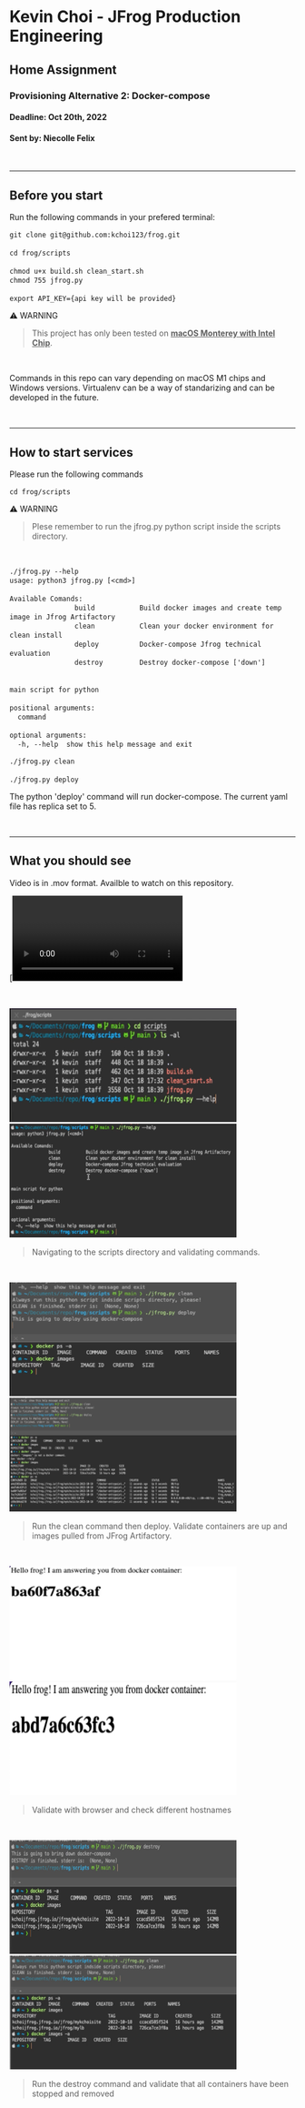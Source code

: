 # Kevin Choi - JFrog Production Engineering
## Home Assignment
### Provisioning Alternative 2: Docker-compose
#### Deadline: Oct 20th, 2022
#### Sent by: Niecolle Felix
<br>
<hr>

## Before you start
<p>Run the following commands in your prefered terminal: </p>

```
git clone git@github.com:kchoi123/frog.git

cd frog/scripts

chmod u+x build.sh clean_start.sh
chmod 755 jfrog.py

export API_KEY={api key will be provided}
```

⚠️ WARNING

> This project has only been tested on <b><u>macOS Monterey with Intel Chip</u></b>.

<br>
<p>Commands in this repo can vary depending on macOS M1 chips and Windows versions. Virtualenv can be a way of standarizing and can be developed in the future.</p>
<br>
<hr>

## How to start services
<p>Please run the following commands</p>

```
cd frog/scripts
```

⚠️ WARNING
> Plese remember to run the jfrog.py python script inside the scripts directory.

<br>

```
./jfrog.py --help
usage: python3 jfrog.py [<cmd>]

Available Comands:
                build           Build docker images and create temp image in Jfrog Artifactory
                clean           Clean your docker environment for clean install
                deploy          Docker-compose Jfrog technical evaluation
                destroy         Destroy docker-compose ['down']


main script for python

positional arguments:
  command

optional arguments:
  -h, --help  show this help message and exit
```

```
./jfrog.py clean

./jfrog.py deploy
```
<p>The python 'deploy' command will run docker-compose. The current yaml file has replica set to 5.</p>
<br>
<hr>

## What you should see
<p>Video is in .mov format. Availble to watch on this repository. </p>

[![Watch the video](./screen.mov) 

<br>

<img src="./images/1.png" width="400" height="200" />  <img src="./images/2.png" width="400" height="200" />

> Navigating to the scripts directory and validating commands.

<br>

<img src="./images/3.png" width="400" height="200" />  <img src="./images/4.png" width="400" height="200" />

> Run the clean command then deploy. Validate containers are up and images pulled from JFrog Artifactory.

<br>

<img src="./images/5.png" width="400" height="200" />  <img src="./images/6.png" width="400" height="200" />

> Validate with browser and check different hostnames

<br>

<img src="./images/7.png" width="400" height="200" />  <img src="./images/8.png" width="400" height="200" />

> Run the destroy command and validate that all containers have been stopped and removed